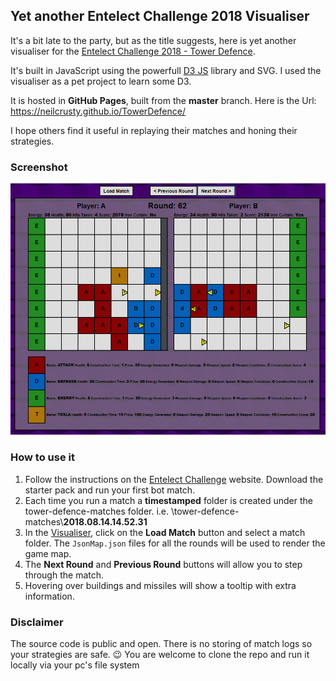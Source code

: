 ## Yet another Entelect Challenge 2018 Visualiser

It's a bit late to the party, but as the title suggests, here is yet another visualiser for the [Entelect Challenge 2018 - Tower Defence](https://challenge.entelect.co.za/). 

It's built in JavaScript using the powerfull [D3 JS](https://d3js.org/) library and SVG. I used the visualiser as a pet project to learn some D3.

It is hosted in **GitHub Pages**, built from the **master** branch. Here is the Url: https://neilcrusty.github.io/TowerDefence/

I hope others find it useful in replaying their matches and honing their strategies.

### Screenshot

![](assets/map_view.png)

### How to use it


1. Follow the instructions on the [Entelect Challenge](https://challenge.entelect.co.za/) website. Download the starter pack and run your first bot match.
2. Each time you run a match a **timestamped** folder is created under the tower-defence-matches folder. i.e. \tower-defence-matches\\**2018.08.14.14.52.31**
3. In the [Visualiser](https://neilcrusty.github.io/TowerDefence/), click on the **Load Match** button and select a match folder. The `JsonMap.json` files for all the rounds will be used to render the game map.
4. The **Next Round** and **Previous Round** buttons will allow you to step through the match.
5. Hovering over buildings and missiles will show a tooltip with extra information.


### Disclaimer ###

The source code is public and open. There is no storing of match logs so your strategies are safe. :wink: You are welcome to clone the repo and run it locally via your pc's file system
